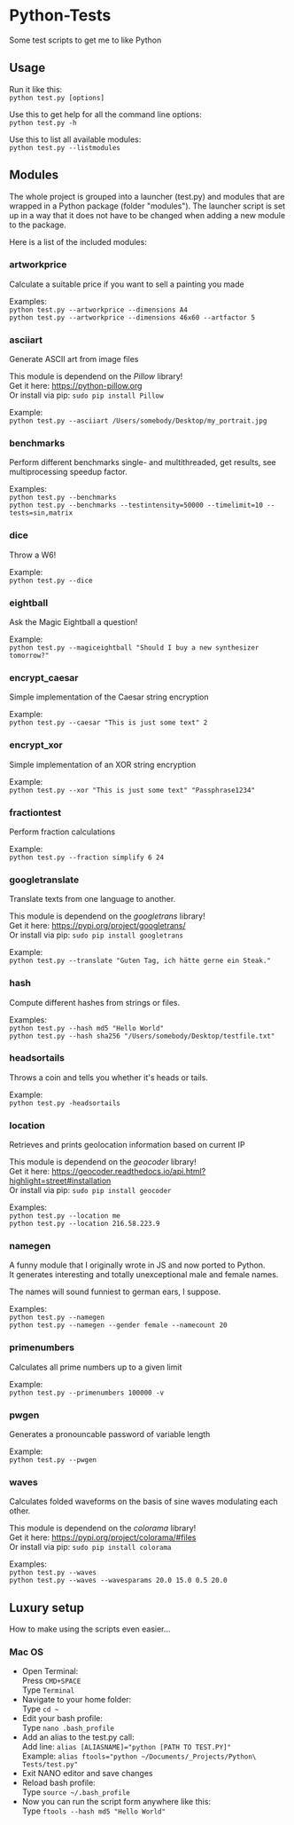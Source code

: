 # Python-Tests
Some test scripts to get me to like Python

## Usage
Run it like this:  
`python test.py [options]`

Use this to get help for all the command line options:  
`python test.py -h`

Use this to list all available modules:  
`python test.py --listmodules`

## Modules
The whole project is grouped into a launcher (test.py) and modules that are wrapped in a Python package (folder "modules"). The launcher script is set up in a way that it does not have to be changed when adding a new module to the package.

Here is a list of the included modules:

### artworkprice
Calculate a suitable price if you want to sell a painting you made

Examples:  
`python test.py --artworkprice --dimensions A4`  
`python test.py --artworkprice --dimensions 46x60 --artfactor 5`

### asciiart
Generate ASCII art from image files

This module is dependend on the *Pillow* library!  
Get it here: https://python-pillow.org  
Or install via pip: `sudo pip install Pillow`

Example:  
`python test.py --asciiart /Users/somebody/Desktop/my_portrait.jpg`

### benchmarks
Perform different benchmarks single- and multithreaded, get results, see multiprocessing speedup factor.

Examples:  
`python test.py --benchmarks`  
`python test.py --benchmarks --testintensity=50000 --timelimit=10 --tests=sin,matrix`

### dice
Throw a W6!

Example:  
`python test.py --dice`

### eightball
Ask the Magic Eightball a question!

Example:  
`python test.py --magiceightball "Should I buy a new synthesizer tomorrow?"`

### encrypt_caesar
Simple implementation of the Caesar string encryption

Example:  
`python test.py --caesar "This is just some text" 2`

### encrypt_xor
Simple implementation of an XOR string encryption

Example:  
`python test.py --xor "This is just some text" "Passphrase1234"`

### fractiontest
Perform fraction calculations

Example:  
`python test.py --fraction simplify 6 24`

### googletranslate
Translate texts from one language to another.

This module is dependend on the *googletrans* library!  
Get it here: https://pypi.org/project/googletrans/  
Or install via pip: `sudo pip install googletrans`

Example:  
`python test.py --translate "Guten Tag, ich hätte gerne ein Steak."`

### hash
Compute different hashes from strings or files.

Examples:  
`python test.py --hash md5 "Hello World"`  
`python test.py --hash sha256 "/Users/somebody/Desktop/testfile.txt"`

### headsortails
Throws a coin and tells you whether it's heads or tails.

Example:  
`python test.py -headsortails`

### location
Retrieves and prints geolocation information based on current IP

This module is dependend on the *geocoder* library!  
Get it here: https://geocoder.readthedocs.io/api.html?highlight=street#installation  
Or install via pip: `sudo pip install geocoder`

Examples:  
`python test.py --location me`  
`python test.py --location 216.58.223.9`

### namegen
A funny module that I originally wrote in JS and now ported to Python.  
It generates interesting and totally unexceptional male and female names.

The names will sound funniest to german ears, I suppose.

Examples:  
`python test.py --namegen`  
`python test.py --namegen --gender female --namecount 20`

### primenumbers
Calculates all prime numbers up to a given limit

Example:  
`python test.py --primenumbers 100000 -v`

### pwgen
Generates a pronouncable password of variable length

Example:  
`python test.py --pwgen`

### waves
Calculates folded waveforms on the basis of sine waves modulating each other.

This module is dependend on the *colorama* library!  
Get it here: https://pypi.org/project/colorama/#files  
Or install via pip: `sudo pip install colorama`

Examples:  
`python test.py --waves`  
`python test.py --waves --wavesparams 20.0 15.0 0.5 20.0`

## Luxury setup
How to make using the scripts even easier...
### Mac OS
* Open Terminal:  
    Press `CMD+SPACE`  
    Type `Terminal`
* Navigate to your home folder:  
    Type `cd ~`
* Edit your bash profile:  
    Type `nano .bash_profile`
* Add an alias to the test.py call:  
    Add line: `alias [ALIASNAME]="python [PATH TO TEST.PY]"`  
    Example: `alias ftools="python ~/Documents/_Projects/Python\ Tests/test.py"`
* Exit NANO editor and save changes
* Reload bash profile:  
    Type `source ~/.bash_profile`
* Now you can run the script form anywhere like this:  
    Type `ftools --hash md5 "Hello World"`
